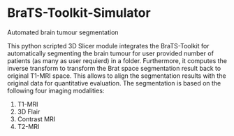 # BraTS-Toolkit-Simulator
Automated brain tumour segmentation

This python scripted 3D Slicer module integrates the BraTS-Toolkit for automatically segmenting the brain tumour for user provided number of patients (as many as user requierd) in a folder. 
Furthermore, it computes the inverse transform to transform the Brat space segmentation result back to original T1-MRI space. This allows to align the segmentation results with the original 
data for quantitative evaluation. 
The segmentation is based on the following four imaging modalities:
1) T1-MRI
2) 3D Flair
3) Contrast MRI
4) T2-MRI


